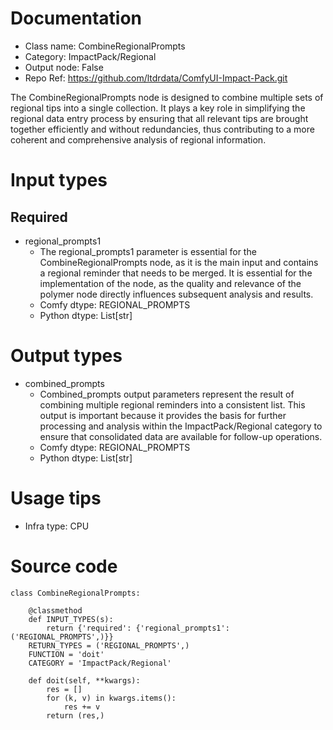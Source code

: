 # Documentation
- Class name: CombineRegionalPrompts
- Category: ImpactPack/Regional
- Output node: False
- Repo Ref: https://github.com/ltdrdata/ComfyUI-Impact-Pack.git

The CombineRegionalPrompts node is designed to combine multiple sets of regional tips into a single collection. It plays a key role in simplifying the regional data entry process by ensuring that all relevant tips are brought together efficiently and without redundancies, thus contributing to a more coherent and comprehensive analysis of regional information.

# Input types
## Required
- regional_prompts1
    - The regional_prompts1 parameter is essential for the CombineRegionalPrompts node, as it is the main input and contains a regional reminder that needs to be merged. It is essential for the implementation of the node, as the quality and relevance of the polymer node directly influences subsequent analysis and results.
    - Comfy dtype: REGIONAL_PROMPTS
    - Python dtype: List[str]

# Output types
- combined_prompts
    - Combined_prompts output parameters represent the result of combining multiple regional reminders into a consistent list. This output is important because it provides the basis for further processing and analysis within the ImpactPack/Regional category to ensure that consolidated data are available for follow-up operations.
    - Comfy dtype: REGIONAL_PROMPTS
    - Python dtype: List[str]

# Usage tips
- Infra type: CPU

# Source code
```
class CombineRegionalPrompts:

    @classmethod
    def INPUT_TYPES(s):
        return {'required': {'regional_prompts1': ('REGIONAL_PROMPTS',)}}
    RETURN_TYPES = ('REGIONAL_PROMPTS',)
    FUNCTION = 'doit'
    CATEGORY = 'ImpactPack/Regional'

    def doit(self, **kwargs):
        res = []
        for (k, v) in kwargs.items():
            res += v
        return (res,)
```